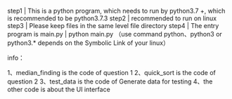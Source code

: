 

step1  | This is a python program, which needs to run by python3.7 +, which is recommended to be python3.7.3
step2  | recommended to run on linux
step3  | Please keep files in the same level file directory
step4  | The entry program is main.py  | python main.py （use command python、python3 or python3.* depends on the Symbolic Link of your linux）


info：

1、median_finding is the code of question 1
2、quick_sort is the code of question 2
3、test_data is the code of Generate data for testing
4、the other code is about the UI interface 



